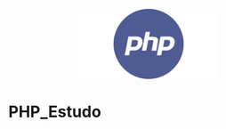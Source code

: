 <p align = "center">
  <img src="https://github.com/miguelsrrobo/php_Estudo/blob/main/logo/1*Y1hq9sHXG26Fyhys81z8rg.png" alt="php_logo" width="50%" />
</p>
<p align = "center">
  <h1> PHP_Estudo </h1>
</p>
